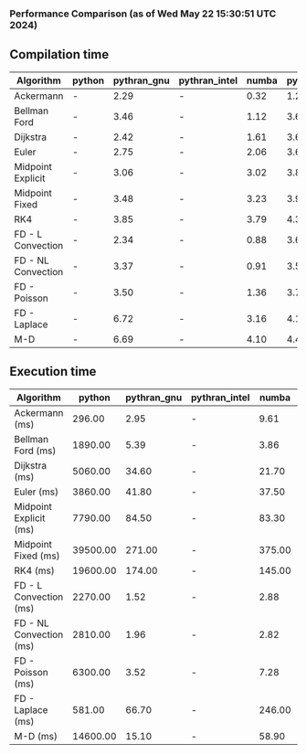 ### Performance Comparison (as of Wed May 22 15:30:51 UTC 2024)
## Compilation time
Algorithm                 | python                    | pythran_gnu               | pythran_intel             | numba                     | pyccel_fortran_gnu        | pyccel_c_gnu              | pyccel_fortran_intel      | pyccel_c_intel           
------------------------- | ------------------------- | ------------------------- | ------------------------- | ------------------------- | ------------------------- | ------------------------- | ------------------------- | -------------------------
Ackermann                 | -                         | 2.29                      | -                         | 0.32                      | 1.27                      | 1.23                      | 1.32                      | 1.37                     
Bellman Ford              | -                         | 3.46                      | -                         | 1.12                      | 3.60                      | 3.87                      | 3.75                      | 4.43                     
Dijkstra                  | -                         | 2.42                      | -                         | 1.61                      | 3.69                      | 3.90                      | 3.86                      | 4.43                     
Euler                     | -                         | 2.75                      | -                         | 2.06                      | 3.61                      | 3.91                      | 3.73                      | 4.39                     
Midpoint Explicit         | -                         | 3.06                      | -                         | 3.02                      | 3.84                      | 4.19                      | 3.95                      | 4.59                     
Midpoint Fixed            | -                         | 3.48                      | -                         | 3.23                      | 3.90                      | 4.21                      | 4.04                      | 4.78                     
RK4                       | -                         | 3.85                      | -                         | 3.79                      | 4.37                      | 4.67                      | 4.51                      | 5.13                     
FD - L Convection         | -                         | 2.34                      | -                         | 0.88                      | 3.61                      | 3.90                      | 3.73                      | 4.36                     
FD - NL Convection        | -                         | 3.37                      | -                         | 0.91                      | 3.57                      | 3.90                      | 3.75                      | 4.41                     
FD - Poisson              | -                         | 3.50                      | -                         | 1.36                      | 3.76                      | 4.03                      | 4.35                      | 4.53                     
FD - Laplace              | -                         | 6.72                      | -                         | 3.16                      | 4.16                      | 4.40                      | 4.31                      | 4.96                     
M-D                       | -                         | 6.69                      | -                         | 4.10                      | 4.48                      | 4.63                      | 4.61                      | 5.40                     

## Execution time
Algorithm                 | python                    | pythran_gnu               | pythran_intel             | numba                     | pyccel_fortran_gnu        | pyccel_c_gnu              | pyccel_fortran_intel      | pyccel_c_intel           
------------------------- | ------------------------- | ------------------------- | ------------------------- | ------------------------- | ------------------------- | ------------------------- | ------------------------- | -------------------------
Ackermann (ms)            | 296.00                    | 2.95                      | -                         | 9.61                      | 1.55                      | 1.50                      | 8.90                      | 3.93                     
Bellman Ford (ms)         | 1890.00                   | 5.39                      | -                         | 3.86                      | 3.00                      | 6.04                      | 4.27                      | 18.20                    
Dijkstra (ms)             | 5060.00                   | 34.60                     | -                         | 21.70                     | 18.70                     | 30.20                     | 24.50                     | 23.20                    
Euler (ms)                | 3860.00                   | 41.80                     | -                         | 37.50                     | 14.90                     | 144.00                    | 14.10                     | 130.00                   
Midpoint Explicit (ms)    | 7790.00                   | 84.50                     | -                         | 83.30                     | 24.00                     | 284.00                    | 15.40                     | 252.00                   
Midpoint Fixed (ms)       | 39500.00                  | 271.00                    | -                         | 375.00                    | 75.70                     | 1400.00                   | 60.70                     | 1230.00                  
RK4 (ms)                  | 19600.00                  | 174.00                    | -                         | 145.00                    | 33.40                     | 486.00                    | 38.50                     | 405.00                   
FD - L Convection (ms)    | 2270.00                   | 1.52                      | -                         | 2.88                      | 1.47                      | 1.85                      | 1.29                      | 3.69                     
FD - NL Convection (ms)   | 2810.00                   | 1.96                      | -                         | 2.82                      | 1.66                      | 2.19                      | 1.52                      | 3.74                     
FD - Poisson (ms)         | 6300.00                   | 3.52                      | -                         | 7.28                      | 2.79                      | 3.86                      | 2.67                      | 7.12                     
FD - Laplace (ms)         | 581.00                    | 66.70                     | -                         | 246.00                    | 63.10                     | 259.00                    | 59.00                     | 335.00                   
M-D (ms)                  | 14600.00                  | 15.10                     | -                         | 58.90                     | 53.70                     | 59.60                     | 78.00                     | 61.60                    
